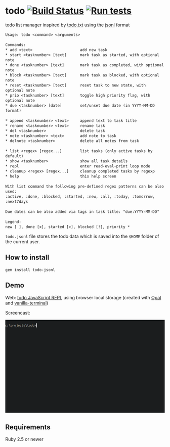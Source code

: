 # todo [![Build Status](https://travis-ci.org/gaborbata/todo.svg?branch=master)](https://travis-ci.org/gaborbata/todo) [![Run tests](https://github.com/gaborbata/todo/workflows/Run%20tests/badge.svg)](https://github.com/gaborbata/todo/actions/workflows/ruby.yml)

todo list manager inspired by [todo.txt](http://todotxt.org) using the [jsonl](http://jsonlines.org) format

```
Usage: todo <command> <arguments>

Commands:
* add <text>                     add new task
* start <tasknumber> [text]      mark task as started, with optional note
* done <tasknumber> [text]       mark task as completed, with optional note
* block <tasknumber> [text]      mark task as blocked, with optional note
* reset <tasknumber> [text]      reset task to new state, with optional note
* prio <tasknumber> [text]       toggle high priority flag, with optional note
* due <tasknumber> [date]        set/unset due date (in YYYY-MM-DD format)

* append <tasknumber> <text>     append text to task title
* rename <tasknumber> <text>     rename task
* del <tasknumber>               delete task
* note <tasknumber> <text>       add note to task
* delnote <tasknumber>           delete all notes from task

* list <regex> [regex...]        list tasks (only active tasks by default)
* show <tasknumber>              show all task details
* repl                           enter read-eval-print loop mode
* cleanup <regex> [regex...]     cleanup completed tasks by regexp
* help                           this help screen

With list command the following pre-defined regex patterns can be also used:
:active, :done, :blocked, :started, :new, :all, :today, :tomorrow, :next7days

Due dates can be also added via tags in task title: "due:YYYY-MM-DD"

Legend:
new [ ], done [x], started [>], blocked [!], priority *
```

`todo.jsonl` file stores the todo data which is saved into the `$HOME` folder of the current user.

## How to install

```
gem install todo-jsonl
```

## Demo

Web: [todo JavaScript REPL](http://gaborbata.github.io/todo/) using browser local storage
(created with [Opal](https://github.com/opal/opal) and [vanilla-terminal](https://github.com/soyjavi/vanilla-terminal))

Screencast:

![todo](todo.gif)

## Requirements

Ruby 2.5 or newer
